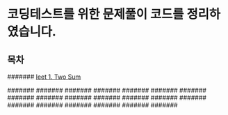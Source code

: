 # 코딩테스트를 위한 문제풀이 코드를 정리하였습니다.
## 목차
####### [leet 1. Two Sum](https://github.com/indoor98/coding_test/blob/main/leet%201.%20Two%20Sum.py)

####### []()
####### []()
####### []()
####### []()
####### []()
####### []()
####### []()
####### []()
####### []()
####### []()
####### []()
####### []()
####### []()
####### []()
####### []()
####### []()
####### []()
####### []()
####### []()
####### []()
